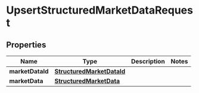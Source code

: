 

# UpsertStructuredMarketDataRequest

## Properties

Name | Type | Description | Notes
------------ | ------------- | ------------- | -------------
**marketDataId** | [**StructuredMarketDataId**](StructuredMarketDataId.md) |  | 
**marketData** | [**StructuredMarketData**](StructuredMarketData.md) |  | 



